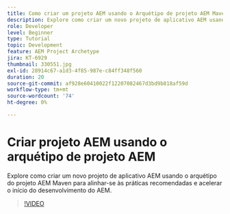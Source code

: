 ```yaml
---
title: Como criar um projeto AEM usando o Arquétipo de projeto AEM Maven
description: Explore como criar um novo projeto de aplicativo AEM usando o arquétipo do projeto AEM Maven para alinhar-se às práticas recomendadas e acelerar o início do desenvolvimento do AEM.
role: Developer
level: Beginner
type: Tutorial
topic: Development
feature: AEM Project Archetype
jira: KT-6929
thumbnail: 330551.jpg
exl-id: 28914c67-a1d3-4f85-987e-c84ff348f560
duration: 20
source-git-commit: af928e60410022f12207082467d3bd9b818af59d
workflow-type: tm+mt
source-wordcount: '74'
ht-degree: 0%

---
```


# Criar projeto AEM usando o arquétipo de projeto AEM

Explore como criar um novo projeto de aplicativo AEM usando o arquétipo do projeto AEM Maven para alinhar-se às práticas recomendadas e acelerar o início do desenvolvimento do AEM.

>[!VIDEO](https://video.tv.adobe.com/v/330551?quality=12&learn=on)

